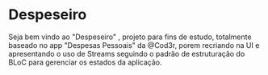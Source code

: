 # Despeseiro
Seja bem vindo ao "Despeseiro" , projeto para fins de estudo, totalmente baseado no app "Despesas Pessoais" da @Cod3r, porem recriando na UI e apresentando o uso de Streams seguindo o padrão de estruturação do BLoC para gerenciar os estados da aplicação. 
